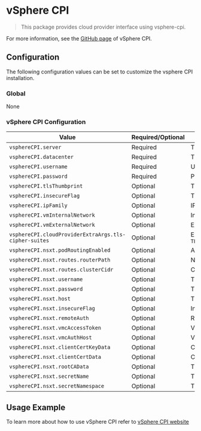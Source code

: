 # vSphere CPI

> This package provides cloud provider interface using vsphere-cpi.

For more information, see the [GitHub page](https://github.com/kubernetes-sigs/cluster-api-provider-vsphere) of vSphere CPI.

## Configuration

The following configuration values can be set to customize the vsphere CPI installation.

### Global

None

### vSphere CPI Configuration

| Value | Required/Optional | Description |
|-------|-------------------|-------------|
| `vsphereCPI.server` | Required | The IP address or FQDN of the vSphere endpoint. Default value is `null`. |
| `vsphereCPI.datacenter` | Required | The datacenter in which VMs are created/located. Default value is `null`. |
| `vsphereCPI.username` | Required | Username used to access a vSphere endpoint. Default value is `null`. |
| `vsphereCPI.password` | Required | Password used to access a vSphere endpoint. Default value is `null`. |
| `vsphereCPI.tlsThumbprint` | Optional | The cryptographic thumbprint of the vSphere endpoint's certificate. Default value is `""`. |
| `vsphereCPI.insecureFlag` | Optional | The flag that disables TLS peer verification. Default value is `False`. |
| `vsphereCPI.ipFamily` | Optional | IP family. Default value is `null`. |
| `vsphereCPI.vmInternalNetwork` | Optional | Internal VM network name. Default value is `null`. |
| `vsphereCPI.vmExternalNetwork` | Optional | External VM network name. Default value is `null`. |
| `vsphereCPI.cloudProviderExtraArgs.tls-cipher-suites` | Optional | External arguments for cloud provider. Default: `TLS_ECDHE_ECDSA_WITH_AES_128_GCM_SHA256,TLS_ECDHE_RSA_WITH_AES_128_GCM_SHA256,TLS_ECDHE_ECDSA_WITH_CHACHA20_POLY1305,TLS_ECDHE_RSA_WITH_AES_256_GCM_SHA384,TLS_ECDHE_RSA_WITH_CHACHA20_POLY1305,TLS_ECDHE_ECDSA_WITH_AES_256_GCM_SHA384` |
| `vsphereCPI.nsxt.podRoutingEnabled` | Optional | A flag that enables pod routing. Default: `false`. |
| `vsphereCPI.nsxt.routes.routerPath` | Optional | NSX-T T0/T1 logical router path. Default: `""`. |
| `vsphereCPI.nsxt.routes.clusterCidr` | Optional | Cluster CIDR. Default: `""` . |
| `vsphereCPI.nsxt.username` | Optional | The username used to access NSX-T. Default: `""`. |
| `vsphereCPI.nsxt.password` | Optional | The password used to access NSX-T. Default: `""`. |
| `vsphereCPI.nsxt.host`| Optional | The NSX-T server. Default: `null`. |
| `vsphereCPI.nsxt.insecureFlag` | Optional | InsecureFlag is to be set to true if NSX-T uses self-signed cert. Default: `false`. |
| `vsphereCPI.nsxt.remoteAuth` | Optional | RemoteAuth is to be set to true if NSX-T uses remote authentication (authentication done through the vIDM). Default: `false`. |
| `vsphereCPI.nsxt.vmcAccessToken`| Optional | VMCAccessToken is VMC access token for token based authentification. Default: `""`. |
| `vsphereCPI.nsxt.vmcAuthHost` | Optional | VMCAuthHost is VMC verification host for token based authentification. Default: `""`. |
| `vsphereCPI.nsxt.clientCertKeyData` | Optional | Client certificate key. Default: `""`. |
| `vsphereCPI.nsxt.clientCertData`| Optional | Client certificate data. Default: `""`. |
|`vsphereCPI.nsxt.rootCAData` | Optional | The certificate authority for the server certificate for locally signed certificates. Default: `""`. |
| `vsphereCPI.nsxt.secretName` | Optional | The name of secret that stores CPI configuration. Default: `cloud-provider-vsphere-nsxt-credentials`. |
| `vsphereCPI.nsxt.secretNamespace`| Optional | The namespace of secret that stores CPI configuration. Default: `True`. |

## Usage Example

To learn more about how to use vSphere CPI refer to [vSphere CPI website](https://github.com/kubernetes-sigs/cluster-api-provider-vsphere)
